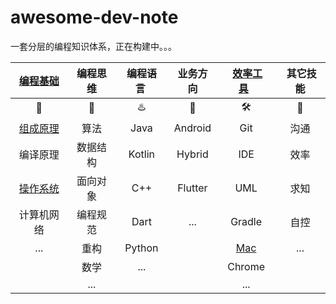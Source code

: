 # awesome-dev-note

一套分层的编程知识体系，正在构建中。。。


|      [编程基础](https://github.com/jaydroid1024/awesome-dev-note/tree/main/notes/01-Foundations)      |             编程思维             |     编程语言&nbsp;     |        业务方向        |      &nbsp;[效率工具](https://github.com/jaydroid1024/awesome-dev-note/tree/main/notes/05-Tools)&nbsp;&nbsp;      | &nbsp;其它技能 |
| :-----------------: | :--------------------------: | :--------------------: | :------------------: | :--------------------------: | :--------------------: |
| :hammer: | :bell: |  :hotsprings:  | :iphone: | :hammer_and_wrench: |  :loudspeaker:  |
| [组成原理](https://github.com/jaydroid1024/awesome-dev-note/blob/main/notes/01-Foundations/01-%E8%AE%A1%E7%AE%97%E6%9C%BA%E7%BB%84%E6%88%90%E5%8E%9F%E7%90%86.md) | 算法 | Java | Android | Git | 沟通 |
|      编译原理       | 数据结构 | Kotlin | Hybrid | IDE | 效率 |
| [操作系统](https://github.com/jaydroid1024/awesome-dev-note/blob/main/notes/01-Foundations/02-%E6%93%8D%E4%BD%9C%E7%B3%BB%E7%BB%9F.md) | 面向对象 | C++ | Flutter | UML | 求知 |
|        计算机网络      | 编程规范 | Dart | ... | Gradle | 自控 |
|       ...       | 重构 | Python |                        | [Mac](https://github.com/jaydroid1024/awesome-dev-note/tree/main/notes/05-Tools/01-Mac) | ... |
|  | 数学 | ... | | Chrome | |
|  | ... | | | ... | |





 



